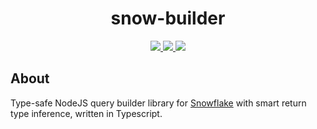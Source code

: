 <h1 align="center">snow-builder</h1>

<p align="center">
    <a href="https://github.com/j-dumbell/snow-builder/actions/workflows/test.yml">
      <img src="https://github.com/j-dumbell/snow-builder/actions/workflows/test.yml/badge.svg?branch=main" />
    </a>
    <a href="https://github.com/j-dumbell/snow-builder/blob/main/LICENSE">
      <img src="https://img.shields.io/badge/License-MIT-yellow.svg" />
    </a>
    <a href="https://badge.fury.io/js/snow-builder">
        <img src="https://badge.fury.io/js/snow-builder.svg">
    </a>
</p>

## About

Type-safe NodeJS query builder library for [Snowflake](https://www.snowflake.com/en/) with smart return type inference, written in Typescript.

